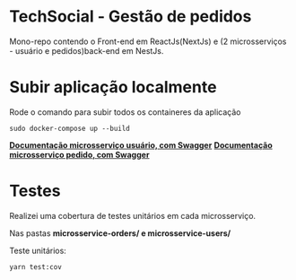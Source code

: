 # TechSocial - Gestão de pedidos
Mono-repo contendo o Front-end em ReactJs(NextJs) e (2 microsserviços - usuário e pedidos)back-end em NestJs.

# Subir aplicação localmente
Rode o comando para subir todos os containeres da aplicação

```
sudo docker-compose up --build
```
[**Documentação microsserviço usuário, com Swagger**](http://localhost:3003/api)
[**Documentação microsserviço pedido, com Swagger**](http://localhost:3333/api)

# Testes
Realizei uma cobertura de testes unitários em cada microsserviço.

Nas pastas **microsservice-orders/ e microsservice-users/**

Teste unitários:
```
yarn test:cov
```
